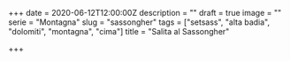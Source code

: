 +++
date = 2020-06-12T12:00:00Z
description = ""
draft = true
image = ""
serie = "Montagna"
slug = "sassongher"
tags = ["setsass", "alta badia", "dolomiti", "montagna", "cima"]
title = "Salita al  Sassongher"

+++

